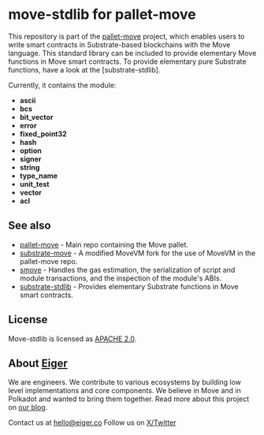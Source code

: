 # move-stdlib for pallet-move

This repository is part of the [pallet-move](https://github.com/eigerco/pallet-move) project, which enables users to write smart contracts in Substrate-based blockchains with the Move language.
This standard library can be included to provide elementary Move functions in Move smart contracts.
To provide elementary pure Substrate functions, have a look at the [substrate-stdlib].

Currently, it contains the module:
- **ascii**
- **bcs**
- **bit_vector**
- **error**
- **fixed_point32**
- **hash**
- **option**
- **signer**
- **string**
- **type_name**
- **unit_test**
- **vector**
- **acl**


## See also

- [pallet-move](https://github.com/eigerco/pallet-move) - Main repo containing the Move pallet.
- [substrate-move](https://github.com/eigerco/substrate-move) - A modified MoveVM fork for the use of MoveVM in the pallet-move repo.
- [smove](https://github.com/eigerco/smove) - Handles the gas estimation, the serialization of script and module transactions, and the inspection of the module's ABIs.
- [substrate-stdlib](https://github.com/eigerco/substrate-stdlib) - Provides elementary Substrate functions in Move smart contracts.


## License

Move-stdlib is licensed as [APACHE 2.0](LICENSE).


## About [Eiger](https://www.eiger.co)

We are engineers. We contribute to various ecosystems by building low level implementations and core components. We believe in Move and in Polkadot and wanted to bring them together. Read more about this project on [our blog](https://www.eiger.co/blog/eiger-brings-move-to-polkadot).

Contact us at hello@eiger.co
Follow us on [X/Twitter](https://x.com/eiger_co)
